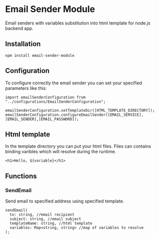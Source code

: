 # Email Sender Module

Email senders with variables substitution into html template for node.js backend app.

## Installation

```
npm install email-sender-module
```

## Configuration

To configure correctly the email sender you can set your specified parameters like this:

```
import emailSenderConfiguration from "../configurations/EmailSenderConfiguration";

emailSenderConfiguration.setTemplateDir([HTML_TEMPLATE_DIRECTORY]);
emailSenderConfiguration.configureEmailSender([EMAIL_SERVICE],[EMAIL_SENDER],[EMAIL_PASSWORD]);
```

## Html template

In the template directory you can put your html files. Files can contains binding varibles which will resolve during the runtime.

```
<h1>Hello, ${variable}</h1>
```

## Functions

### SendEmail

Send email to specified address using specified template.

```
sendEmail(
  to: string, //email recipient
  subject: string, //email subject
  templateName: string, //html template
  variables: Map<string, string> //map of variables to resolve
);
```
